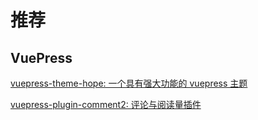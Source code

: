 # 推荐

## VuePress

[vuepress-theme-hope: 一个具有强大功能的 vuepress 主题](https://vuepress-theme-hope.github.io/v2/zh/)

[vuepress-plugin-comment2: 评论与阅读量插件](https://vuepress-theme-hope.github.io/v2/comment/zh/)
